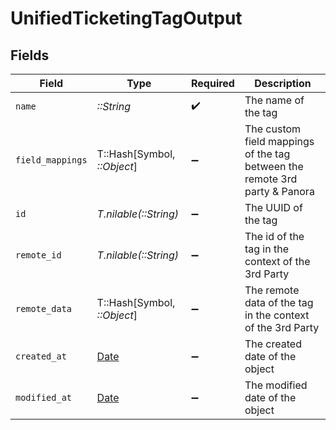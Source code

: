 # UnifiedTicketingTagOutput


## Fields

| Field                                                                      | Type                                                                       | Required                                                                   | Description                                                                |
| -------------------------------------------------------------------------- | -------------------------------------------------------------------------- | -------------------------------------------------------------------------- | -------------------------------------------------------------------------- |
| `name`                                                                     | *::String*                                                                 | :heavy_check_mark:                                                         | The name of the tag                                                        |
| `field_mappings`                                                           | T::Hash[Symbol, *::Object*]                                                | :heavy_minus_sign:                                                         | The custom field mappings of the tag between the remote 3rd party & Panora |
| `id`                                                                       | *T.nilable(::String)*                                                      | :heavy_minus_sign:                                                         | The UUID of the tag                                                        |
| `remote_id`                                                                | *T.nilable(::String)*                                                      | :heavy_minus_sign:                                                         | The id of the tag in the context of the 3rd Party                          |
| `remote_data`                                                              | T::Hash[Symbol, *::Object*]                                                | :heavy_minus_sign:                                                         | The remote data of the tag in the context of the 3rd Party                 |
| `created_at`                                                               | [Date](https://ruby-doc.org/stdlib-2.6.1/libdoc/date/rdoc/Date.html)       | :heavy_minus_sign:                                                         | The created date of the object                                             |
| `modified_at`                                                              | [Date](https://ruby-doc.org/stdlib-2.6.1/libdoc/date/rdoc/Date.html)       | :heavy_minus_sign:                                                         | The modified date of the object                                            |